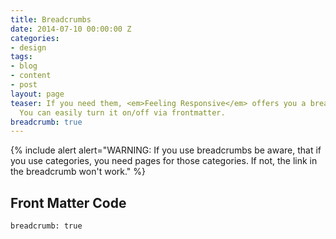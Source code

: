 ```yaml
---
title: Breadcrumbs
date: 2014-07-10 00:00:00 Z
categories:
- design
tags:
- blog
- content
- post
layout: page
teaser: If you need them, <em>Feeling Responsive</em> offers you a breadcrumb navigation.
  You can easily turn it on/off via frontmatter.
breadcrumb: true
---
```


<!--more-->

{% include alert alert="WARNING: If you use breadcrumbs be aware, that if you use categories, you need pages for those categories. If not, the link in the breadcrumb won't work." %}

## Front Matter Code
~~~
breadcrumb: true
~~~
